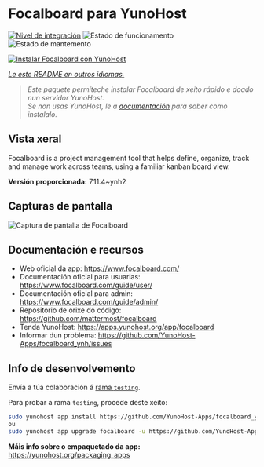 <!--
NOTA: Este README foi creado automáticamente por <https://github.com/YunoHost/apps/tree/master/tools/readme_generator>
NON debe editarse manualmente.
-->

# Focalboard para YunoHost

[![Nivel de integración](https://dash.yunohost.org/integration/focalboard.svg)](https://ci-apps.yunohost.org/ci/apps/focalboard/) ![Estado de funcionamento](https://ci-apps.yunohost.org/ci/badges/focalboard.status.svg) ![Estado de mantemento](https://ci-apps.yunohost.org/ci/badges/focalboard.maintain.svg)

[![Instalar Focalboard con YunoHost](https://install-app.yunohost.org/install-with-yunohost.svg)](https://install-app.yunohost.org/?app=focalboard)

*[Le este README en outros idiomas.](./ALL_README.md)*

> *Este paquete permíteche instalar Focalboard de xeito rápido e doado nun servidor YunoHost.*  
> *Se non usas YunoHost, le a [documentación](https://yunohost.org/install) para saber como instalalo.*

## Vista xeral

Focalboard is a project management tool that helps define, organize, track and manage work across teams, using a familiar kanban board view.


**Versión proporcionada:** 7.11.4~ynh2

## Capturas de pantalla

![Captura de pantalla de Focalboard](./doc/screenshots/screenshot.jpg)

## Documentación e recursos

- Web oficial da app: <https://www.focalboard.com/>
- Documentación oficial para usuarias: <https://www.focalboard.com/guide/user/>
- Documentación oficial para admin: <https://www.focalboard.com/guide/admin/>
- Repositorio de orixe do código: <https://github.com/mattermost/focalboard>
- Tenda YunoHost: <https://apps.yunohost.org/app/focalboard>
- Informar dun problema: <https://github.com/YunoHost-Apps/focalboard_ynh/issues>

## Info de desenvolvemento

Envía a túa colaboración á [rama `testing`](https://github.com/YunoHost-Apps/focalboard_ynh/tree/testing).

Para probar a rama `testing`, procede deste xeito:

```bash
sudo yunohost app install https://github.com/YunoHost-Apps/focalboard_ynh/tree/testing --debug
ou
sudo yunohost app upgrade focalboard -u https://github.com/YunoHost-Apps/focalboard_ynh/tree/testing --debug
```

**Máis info sobre o empaquetado da app:** <https://yunohost.org/packaging_apps>
